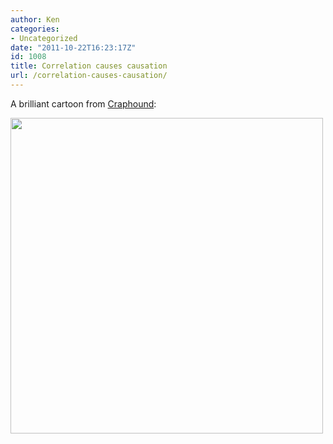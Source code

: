 ```yaml
---
author: Ken
categories:
- Uncategorized
date: "2011-10-22T16:23:17Z"
id: 1008
title: Correlation causes causation
url: /correlation-causes-causation/
---
```


A brilliant cartoon from [Craphound](http://craphound.com/):


<img class="alignleft" title="Correlation causes causation, from Craphound.com" src="http://craphound.com/images/2010-09-27-Correlation-Loves-Causation.png.jpg" alt="" width="500" height="505" />

